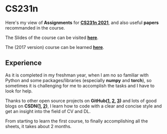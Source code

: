 # CS231n
Here's my view of **Assignments** for **[CS231n 2021](http://cs231n.stanford.edu/)**, and also useful **papers** recommanded in the course. 

The Slides of the course can be visited **[here](http://cs231n.stanford.edu/slides/)**.

The (2017 version) course can be learned **[here](https://www.bilibili.com/video/BV1nJ411z7fe)**.

## Experience
As it is completed in my freshman year, when I am no so familiar with Python and some packages/libraries (especially **numpy** and **torch**), so sometimes it is challenging for me to accomplish the tasks and I have to look for help. 

Thanks to other open source projects on **GitHub([1](https://github.com/Divsigma/2020-cs213n/tree/master/cs231n), [2](https://github.com/zhuole1025/cs231n), [3](https://github.com/bingcheng1998/CS231n-2020-spring-assignment-solution))** and lots of good blogs on **CSDN([1](https://blog.csdn.net/qq_45978858/article/details/119355906), [2](https://blog.csdn.net/qq_45978858/article/details/119384825))**, I learn how to code with a clear and concise style and get an insight into the field of CV and DL. 

From starting to learn the first course, to finally accomplishing all the sheets, it takes about 2 months. 

